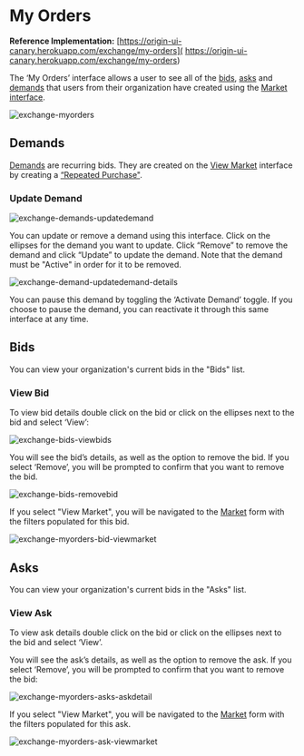 # My Orders
**Reference Implementation:** [https://origin-ui-canary.herokuapp.com/exchange/my-orders]( https://origin-ui-canary.herokuapp.com/exchange/my-orders) 

The ‘My Orders’ interface allows a user to see all of the [bids](../user-guide-glossary.md#bid), [asks](../user-guide-glossary.md#bid) and [demands](../user-guide-glossary.md#demand) that users from their organization have created using the [Market interface](./view-market.md#market). 

![exchange-myorders](images/exchange/exchange-myorders.png)

## Demands
[Demands](../user-guide-glossary.md#demand) are recurring bids. They are created on the [View Market](./view-market.md) interface by creating a [“Repeated Purchase"](./view-market.md#repeated-purchase).

### Update Demand
![exchange-demands-updatedemand](images/exchange/exchange-demands-updatedemand.png)  

You can update or remove a demand using this interface. Click on the ellipses for the demand you want to update. Click “Remove” to remove the demand and click “Update” to update the demand. Note that the demand must be "Active" in order for it to be removed. 

![exchange-demand-updatedemand-details](images/exchange/exchange-demand-updatedemand-details.png)

 You can pause this demand by toggling the ‘Activate Demand’ toggle. If you choose to pause the demand, you can reactivate it through this same interface at any time.

 ## Bids

 You can view your organization's current bids in the "Bids" list. 

 ### View Bid

 To view bid details double click on the bid or click on the ellipses next to the bid and select ‘View’:

 ![exchange-bids-viewbids](images/exchange/exchange-bids-viewbids.png)

 You will see the bid’s details, as well as the option to remove the bid. If you select ‘Remove’, you will be prompted to confirm that you want to remove the bid. 

 ![exchange-bids-removebid](images/exchange/exchange-bids-removebid.png)

 If you select "View Market", you will be navigated to the [Market](./view-market.md#market) form with the filters populated for this bid. 

 ![exchange-myorders-bid-viewmarket](images/exchange/exchange-myorders-bid-viewmarket.png)  


 ## Asks

You can view your organization's current bids in the "Asks" list. 

### View Ask
To view ask details double click on the bid or click on the ellipses next to the bid and select ‘View’. 

You will see the ask’s details, as well as the option to remove the ask. If you select ‘Remove’, you will be prompted to confirm that you want to remove the bid:

![exchange-myorders-asks-askdetail](images/exchange/exchange-myorders-asks-askdetail.png)

 If you select "View Market", you will be navigated to the [Market](./view-market.md#market) form with the filters populated for this ask. 

 ![exchange-myorders-ask-viewmarket](images/exchange/exchange-myorders-ask-viewmarket.png)





